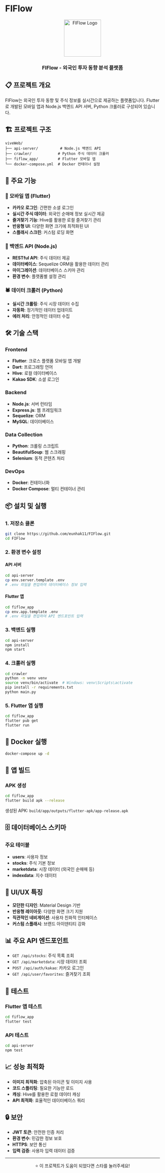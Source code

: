 # FIFlow

<div align="center">
  <img src="fiflow_app/assets/ic_launcher.png" alt="FIFlow Logo" width="120" height="120">
  <h3>FIFlow - 외국인 투자 동향 분석 플랫폼</h3>
</div>

## 📋 프로젝트 개요

FIFlow는 외국인 투자 동향 및 주식 정보를 실시간으로 제공하는 플랫폼입니다. 
Flutter로 개발된 모바일 앱과 Node.js 백엔드 API 서버, Python 크롤러로 구성되어 있습니다.

## 🏗️ 프로젝트 구조

```
viveWeb/
├── api-server/          # Node.js 백엔드 API
├── crawler/            # Python 주식 데이터 크롤러
├── fiflow_app/         # Flutter 모바일 앱
└── docker-compose.yml  # Docker 컨테이너 설정
```

## 🚀 주요 기능

### 📱 모바일 앱 (Flutter)
- **카카오 로그인**: 간편한 소셜 로그인
- **실시간 주식 데이터**: 외국인 순매매 정보 실시간 제공
- **즐겨찾기 기능**: Hive를 활용한 로컬 즐겨찾기 관리
- **반응형 UI**: 다양한 화면 크기에 최적화된 UI
- **스플래시 스크린**: 커스텀 로딩 화면

### 🔧 백엔드 API (Node.js)
- **RESTful API**: 주식 데이터 제공
- **데이터베이스**: Sequelize ORM을 활용한 데이터 관리
- **마이그레이션**: 데이터베이스 스키마 관리
- **환경 변수**: 플랫폼별 설정 관리

### 🕷️ 데이터 크롤러 (Python)
- **실시간 크롤링**: 주식 시장 데이터 수집
- **자동화**: 정기적인 데이터 업데이트
- **에러 처리**: 안정적인 데이터 수집

## 🛠️ 기술 스택

### Frontend
- **Flutter**: 크로스 플랫폼 모바일 앱 개발
- **Dart**: 프로그래밍 언어
- **Hive**: 로컬 데이터베이스
- **Kakao SDK**: 소셜 로그인

### Backend
- **Node.js**: 서버 런타임
- **Express.js**: 웹 프레임워크
- **Sequelize**: ORM
- **MySQL**: 데이터베이스

### Data Collection
- **Python**: 크롤링 스크립트
- **BeautifulSoup**: 웹 스크래핑
- **Selenium**: 동적 콘텐츠 처리

### DevOps
- **Docker**: 컨테이너화
- **Docker Compose**: 멀티 컨테이너 관리

## 📦 설치 및 실행

### 1. 저장소 클론
```bash
git clone https://github.com/eunhak11/FIFlow.git
cd FIFlow
```

### 2. 환경 변수 설정

#### API 서버
```bash
cd api-server
cp env.server.template .env
# .env 파일을 편집하여 데이터베이스 정보 입력
```

#### Flutter 앱
```bash
cd fiflow_app
cp env.app.template .env
# .env 파일을 편집하여 API 엔드포인트 입력
```

### 3. 백엔드 실행
```bash
cd api-server
npm install
npm start
```

### 4. 크롤러 실행
```bash
cd crawler
python -m venv venv
source venv/bin/activate  # Windows: venv\Scripts\activate
pip install -r requirements.txt
python main.py
```

### 5. Flutter 앱 실행
```bash
cd fiflow_app
flutter pub get
flutter run
```

## 🐳 Docker 실행

```bash
docker-compose up -d
```

## 📱 앱 빌드

### APK 생성
```bash
cd fiflow_app
flutter build apk --release
```

생성된 APK: `build/app/outputs/flutter-apk/app-release.apk`

## 🗄️ 데이터베이스 스키마

### 주요 테이블
- **users**: 사용자 정보
- **stocks**: 주식 기본 정보
- **marketdata**: 시장 데이터 (외국인 순매매 등)
- **indexdata**: 지수 데이터


## 🎨 UI/UX 특징

- **모던한 디자인**: Material Design 기반
- **반응형 레이아웃**: 다양한 화면 크기 지원
- **직관적인 네비게이션**: 사용자 친화적 인터페이스
- **커스텀 스플래시**: 브랜드 아이덴티티 강화


## 📊 주요 API 엔드포인트

- `GET /api/stocks`: 주식 목록 조회
- `GET /api/marketdata`: 시장 데이터 조회
- `POST /api/auth/kakao`: 카카오 로그인
- `GET /api/user/favorites`: 즐겨찾기 조회

## 🧪 테스트

### Flutter 앱 테스트
```bash
cd fiflow_app
flutter test
```

### API 테스트
```bash
cd api-server
npm test
```

## 📈 성능 최적화

- **이미지 최적화**: 압축된 아이콘 및 이미지 사용
- **코드 스플리팅**: 필요한 기능만 로드
- **캐싱**: Hive를 활용한 로컬 데이터 캐싱
- **API 최적화**: 효율적인 데이터베이스 쿼리

## 🔒 보안

- **JWT 토큰**: 안전한 인증 처리
- **환경 변수**: 민감한 정보 보호
- **HTTPS**: 보안 통신
- **입력 검증**: 사용자 입력 데이터 검증

---

<div align="center">
  <p>⭐ 이 프로젝트가 도움이 되었다면 스타를 눌러주세요!</p>
</div>
